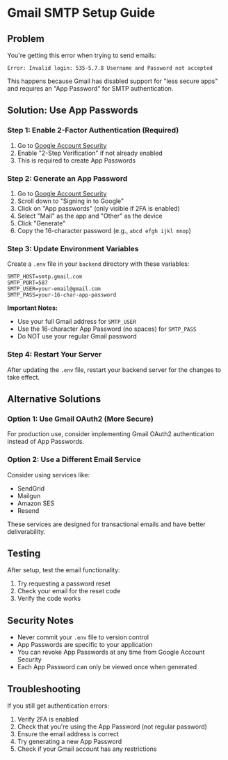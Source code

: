 # Gmail SMTP Setup Guide

## Problem
You're getting this error when trying to send emails:
```
Error: Invalid login: 535-5.7.8 Username and Password not accepted
```

This happens because Gmail has disabled support for "less secure apps" and requires an "App Password" for SMTP authentication.

## Solution: Use App Passwords

### Step 1: Enable 2-Factor Authentication (Required)
1. Go to [Google Account Security](https://myaccount.google.com/security)
2. Enable "2-Step Verification" if not already enabled
3. This is required to create App Passwords

### Step 2: Generate an App Password
1. Go to [Google Account Security](https://myaccount.google.com/security)
2. Scroll down to "Signing in to Google"
3. Click on "App passwords" (only visible if 2FA is enabled)
4. Select "Mail" as the app and "Other" as the device
5. Click "Generate"
6. Copy the 16-character password (e.g., `abcd efgh ijkl mnop`)

### Step 3: Update Environment Variables
Create a `.env` file in your `backend` directory with these variables:

```env
SMTP_HOST=smtp.gmail.com
SMTP_PORT=587
SMTP_USER=your-email@gmail.com
SMTP_PASS=your-16-char-app-password
```

**Important Notes:**
- Use your full Gmail address for `SMTP_USER`
- Use the 16-character App Password (no spaces) for `SMTP_PASS`
- Do NOT use your regular Gmail password

### Step 4: Restart Your Server
After updating the `.env` file, restart your backend server for the changes to take effect.

## Alternative Solutions

### Option 1: Use Gmail OAuth2 (More Secure)
For production use, consider implementing Gmail OAuth2 authentication instead of App Passwords.

### Option 2: Use a Different Email Service
Consider using services like:
- SendGrid
- Mailgun
- Amazon SES
- Resend

These services are designed for transactional emails and have better deliverability.

## Testing
After setup, test the email functionality:
1. Try requesting a password reset
2. Check your email for the reset code
3. Verify the code works

## Security Notes
- Never commit your `.env` file to version control
- App Passwords are specific to your application
- You can revoke App Passwords at any time from Google Account Security
- Each App Password can only be viewed once when generated

## Troubleshooting
If you still get authentication errors:
1. Verify 2FA is enabled
2. Check that you're using the App Password (not regular password)
3. Ensure the email address is correct
4. Try generating a new App Password
5. Check if your Gmail account has any restrictions
